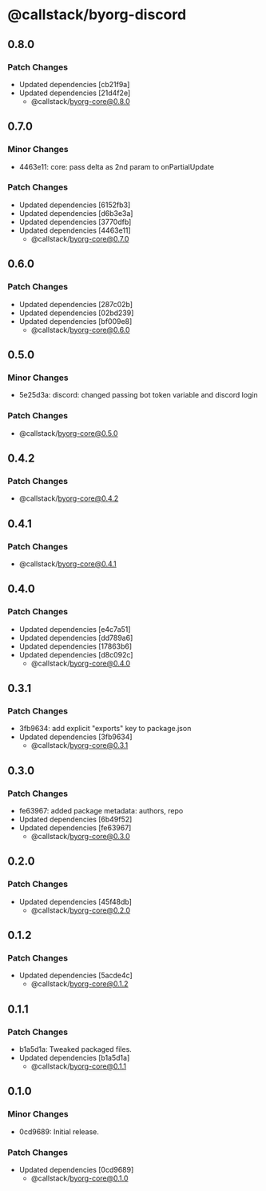 # @callstack/byorg-discord

## 0.8.0

### Patch Changes

- Updated dependencies [cb21f9a]
- Updated dependencies [21d4f2e]
  - @callstack/byorg-core@0.8.0

## 0.7.0

### Minor Changes

- 4463e11: core: pass delta as 2nd param to onPartialUpdate

### Patch Changes

- Updated dependencies [6152fb3]
- Updated dependencies [d6b3e3a]
- Updated dependencies [3770dfb]
- Updated dependencies [4463e11]
  - @callstack/byorg-core@0.7.0

## 0.6.0

### Patch Changes

- Updated dependencies [287c02b]
- Updated dependencies [02bd239]
- Updated dependencies [bf009e8]
  - @callstack/byorg-core@0.6.0

## 0.5.0

### Minor Changes

- 5e25d3a: discord: changed passing bot token variable and discord login

### Patch Changes

- @callstack/byorg-core@0.5.0

## 0.4.2

### Patch Changes

- @callstack/byorg-core@0.4.2

## 0.4.1

### Patch Changes

- @callstack/byorg-core@0.4.1

## 0.4.0

### Patch Changes

- Updated dependencies [e4c7a51]
- Updated dependencies [dd789a6]
- Updated dependencies [17863b6]
- Updated dependencies [d8c092c]
  - @callstack/byorg-core@0.4.0

## 0.3.1

### Patch Changes

- 3fb9634: add explicit "exports" key to package.json
- Updated dependencies [3fb9634]
  - @callstack/byorg-core@0.3.1

## 0.3.0

### Patch Changes

- fe63967: added package metadata: authors, repo
- Updated dependencies [6b49f52]
- Updated dependencies [fe63967]
  - @callstack/byorg-core@0.3.0

## 0.2.0

### Patch Changes

- Updated dependencies [45f48db]
  - @callstack/byorg-core@0.2.0

## 0.1.2

### Patch Changes

- Updated dependencies [5acde4c]
  - @callstack/byorg-core@0.1.2

## 0.1.1

### Patch Changes

- b1a5d1a: Tweaked packaged files.
- Updated dependencies [b1a5d1a]
  - @callstack/byorg-core@0.1.1

## 0.1.0

### Minor Changes

- 0cd9689: Initial release.

### Patch Changes

- Updated dependencies [0cd9689]
  - @callstack/byorg-core@0.1.0
